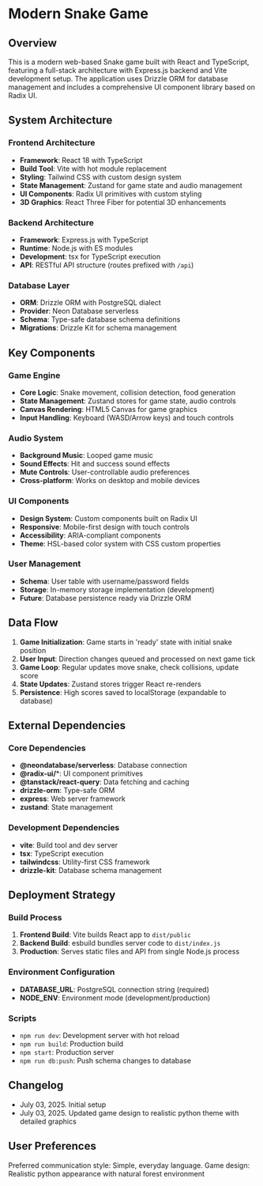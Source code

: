 # Modern Snake Game

## Overview

This is a modern web-based Snake game built with React and TypeScript, featuring a full-stack architecture with Express.js backend and Vite development setup. The application uses Drizzle ORM for database management and includes a comprehensive UI component library based on Radix UI.

## System Architecture

### Frontend Architecture
- **Framework**: React 18 with TypeScript
- **Build Tool**: Vite with hot module replacement
- **Styling**: Tailwind CSS with custom design system
- **State Management**: Zustand for game state and audio management
- **UI Components**: Radix UI primitives with custom styling
- **3D Graphics**: React Three Fiber for potential 3D enhancements

### Backend Architecture
- **Framework**: Express.js with TypeScript
- **Runtime**: Node.js with ES modules
- **Development**: tsx for TypeScript execution
- **API**: RESTful API structure (routes prefixed with `/api`)

### Database Layer
- **ORM**: Drizzle ORM with PostgreSQL dialect
- **Provider**: Neon Database serverless
- **Schema**: Type-safe database schema definitions
- **Migrations**: Drizzle Kit for schema management

## Key Components

### Game Engine
- **Core Logic**: Snake movement, collision detection, food generation
- **State Management**: Zustand stores for game state, audio controls
- **Canvas Rendering**: HTML5 Canvas for game graphics
- **Input Handling**: Keyboard (WASD/Arrow keys) and touch controls

### Audio System
- **Background Music**: Looped game music
- **Sound Effects**: Hit and success sound effects
- **Mute Controls**: User-controllable audio preferences
- **Cross-platform**: Works on desktop and mobile devices

### UI Components
- **Design System**: Custom components built on Radix UI
- **Responsive**: Mobile-first design with touch controls
- **Accessibility**: ARIA-compliant components
- **Theme**: HSL-based color system with CSS custom properties

### User Management
- **Schema**: User table with username/password fields
- **Storage**: In-memory storage implementation (development)
- **Future**: Database persistence ready via Drizzle ORM

## Data Flow

1. **Game Initialization**: Game starts in 'ready' state with initial snake position
2. **User Input**: Direction changes queued and processed on next game tick
3. **Game Loop**: Regular updates move snake, check collisions, update score
4. **State Updates**: Zustand stores trigger React re-renders
5. **Persistence**: High scores saved to localStorage (expandable to database)

## External Dependencies

### Core Dependencies
- **@neondatabase/serverless**: Database connection
- **@radix-ui/***: UI component primitives
- **@tanstack/react-query**: Data fetching and caching
- **drizzle-orm**: Type-safe ORM
- **express**: Web server framework
- **zustand**: State management

### Development Dependencies
- **vite**: Build tool and dev server
- **tsx**: TypeScript execution
- **tailwindcss**: Utility-first CSS framework
- **drizzle-kit**: Database schema management

## Deployment Strategy

### Build Process
1. **Frontend Build**: Vite builds React app to `dist/public`
2. **Backend Build**: esbuild bundles server code to `dist/index.js`
3. **Production**: Serves static files and API from single Node.js process

### Environment Configuration
- **DATABASE_URL**: PostgreSQL connection string (required)
- **NODE_ENV**: Environment mode (development/production)

### Scripts
- `npm run dev`: Development server with hot reload
- `npm run build`: Production build
- `npm start`: Production server
- `npm run db:push`: Push schema changes to database

## Changelog
- July 03, 2025. Initial setup
- July 03, 2025. Updated game design to realistic python theme with detailed graphics

## User Preferences
Preferred communication style: Simple, everyday language.
Game design: Realistic python appearance with natural forest environment